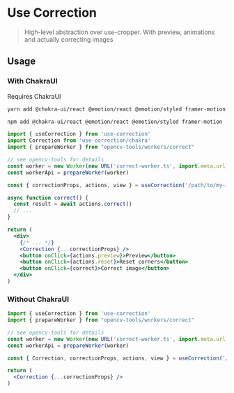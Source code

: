 # Use Correction

> High-level abstraction over use-cropper. With preview, animations and actually correcting images

## Usage

### With ChakraUI

Requires ChakraUI

```bash
yarn add @chakra-ui/react @emotion/react @emotion/styled framer-motion
```

```bash
npm add @chakra-ui/react @emotion/react @emotion/styled framer-motion
```

```jsx
import { useCorrection } from 'use-correction'
import Correction from 'use-correction/chakra'
import { prepareWorker } from "opencv-tools/workers/correct"

// see opencv-tools for details
const worker = new Worker(new URL('correct-worker.ts', import.meta.url), { type: 'module' })
const workerApi = prepareWorker(worker)

const { correctionProps, actions, view } = useCorrection('/path/to/my-image.jpg', workerApi)

async function correct() {
  const result = await actions.correct()
  // ...
}

return (
  <div>
    {/* ... */}
    <Correction {...correctionProps} />
    <button onClick={actions.preview}>Preview</button>
    <button onClick={actions.reset}>Reset corners</button>
    <button onClick={correct}>Correct image</button>
  </div>
)
```

### Without ChakraUI
  
```jsx
import { useCorrection } from 'use-correction'
import { prepareWorker } from "opencv-tools/workers/correct"

// see opencv-tools for details
const worker = new Worker(new URL('correct-worker.ts', import.meta.url), { type: 'module' })
const workerApi = prepareWorker(worker)

const { Correction, correctionProps, actions, view } = useCorrection('/path/to/my-image.jpg', workerApi)

return (
  <Correction {...correctionProps} />
)
```